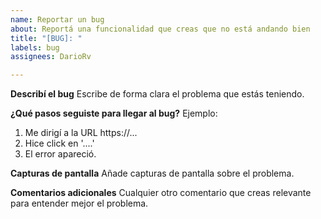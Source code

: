 ```yaml
---
name: Reportar un bug
about: Reportá una funcionalidad que creas que no está andando bien
title: "[BUG]: "
labels: bug
assignees: DarioRv

---
```


**Describí el bug**
Escribe de forma clara el problema que estás teniendo.

**¿Qué pasos seguiste para llegar al bug?**
Ejemplo:
1. Me dirigí a la URL https://...
2. Hice click en '....'
3. El error apareció.

**Capturas de pantalla**
Añade capturas de pantalla sobre el problema.

**Comentarios adicionales**
Cualquier otro comentario que creas relevante para entender mejor el problema.
